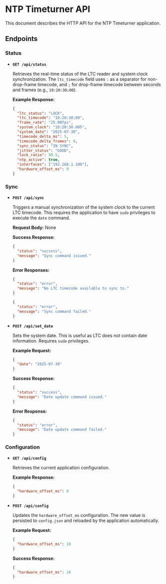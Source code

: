 # NTP Timeturner API

This document describes the HTTP API for the NTP Timeturner application.

## Endpoints

### Status

- **`GET /api/status`**

  Retrieves the real-time status of the LTC reader and system clock synchronization. The `ltc_timecode` field uses `:` as a separator for non-drop-frame timecode, and `;` for drop-frame timecode between seconds and frames (e.g., `10:20:30;00`).

  **Example Response:**
  ```json
  {
    "ltc_status": "LOCK",
    "ltc_timecode": "10:20:30;00",
    "frame_rate": "25.00fps",
    "system_clock": "10:20:30.005",
    "system_date": "2025-07-30",
    "timecode_delta_ms": 5,
    "timecode_delta_frames": 0,
    "sync_status": "IN SYNC",
    "jitter_status": "GOOD",
    "lock_ratio": 99.5,
    "ntp_active": true,
    "interfaces": ["192.168.1.100"],
    "hardware_offset_ms": 0
  }
  ```

### Sync

- **`POST /api/sync`**

  Triggers a manual synchronization of the system clock to the current LTC timecode. This requires the application to have `sudo` privileges to execute the `date` command.

  **Request Body:** None

  **Success Response:**
  ```json
  {
    "status": "success",
    "message": "Sync command issued."
  }
  ```

  **Error Responses:**
  ```json
  {
    "status": "error",
    "message": "No LTC timecode available to sync to."
  }
  ```
  ```json
  {
    "status": "error",
    "message": "Sync command failed."
  }
  ```

- **`POST /api/set_date`**

  Sets the system date. This is useful as LTC does not contain date information. Requires `sudo` privileges.

  **Example Request:**
  ```json
  {
    "date": "2025-07-30"
  }
  ```

  **Success Response:**
  ```json
  {
    "status": "success",
    "message": "Date update command issued."
  }
  ```

  **Error Response:**
  ```json
  {
    "status": "error",
    "message": "Date update command failed."
  }
  ```

### Configuration

- **`GET /api/config`**

  Retrieves the current application configuration.

  **Example Response:**
  ```json
  {
    "hardware_offset_ms": 0
  }
  ```

- **`POST /api/config`**

  Updates the `hardware_offset_ms` configuration. The new value is persisted to `config.json` and reloaded by the application automatically.

  **Example Request:**
  ```json
  {
    "hardware_offset_ms": 10
  }
  ```

  **Success Response:**
  ```json
  {
    "hardware_offset_ms": 10
  }
  ```
